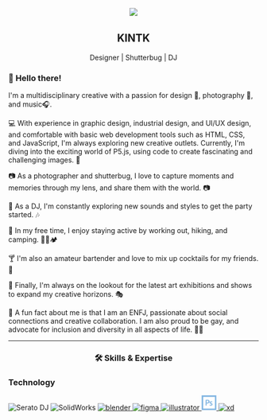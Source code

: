 <p align="center">
  <img width="140" src="https://user-images.githubusercontent.com/88405126/220180730-3b4fa98a-4dd2-4945-9f48-c1c980b93b12.jpeg" />
  <h2 align="center">KINTK</h2>
  <p align="center">Designer | Shutterbug | DJ</p>
</p>

### 👋 Hello there! 

I'm a multidisciplinary creative with a passion for design 🎨, photography 📸, and music🎧.  

💻 With experience in graphic design, industrial design, and UI/UX design, and comfortable with basic web development tools such as HTML, CSS, and JavaScript, I'm always exploring new creative outlets. Currently, I'm diving into the exciting world of P5.js, using code to create fascinating and challenging images. 🌟

📷 As a photographer and shutterbug, I love to capture moments and memories through my lens, and share them with the world. 📷

🎵 As a DJ, I'm constantly exploring new sounds and styles to get the party started. 🎶

🌲 In my free time, I enjoy staying active by working out, hiking, and camping. 🏋️‍♂️🏕️

🍸 I'm also an amateur bartender and love to mix up cocktails for my friends. 🍹

🎨 Finally, I'm always on the lookout for the latest art exhibitions and shows to expand my creative horizons. 🎭

🌈 A fun fact about me is that I am an ENFJ, passionate about social connections and creative collaboration. I am also proud to be gay, and advocate for inclusion and diversity in all aspects of life. 🏳️‍🌈

---

<h3 align="center">🛠 Skills & Expertise</h3>

### Technology

<p align="left"> <img src="https://i.pinimg.com/originals/67/d9/76/67d9761bd80403707564d1bd753ea923.png" alt="Serato DJ" width="30" height="30"> <img src="https://softwarelist.oregonstate.edu/sites/softwarelist.oregonstate.edu/files/styles/software_image/public/software/solidworks.png" alt="SolidWorks" width="30" height="30"> <a href="https://www.blender.org/" target="_blank" rel="noreferrer"> <img src="https://download.blender.org/branding/community/blender_community_badge_white.svg" alt="blender" width="30" height="30"/> </a> <a href="https://www.figma.com/" target="_blank" rel="noreferrer"> <img src="https://www.vectorlogo.zone/logos/figma/figma-icon.svg" alt="figma" width="30" height="30"/> </a> <a href="https://www.adobe.com/in/products/illustrator.html" target="_blank" rel="noreferrer"> <img src="https://www.vectorlogo.zone/logos/adobe_illustrator/adobe_illustrator-icon.svg" alt="illustrator" width="30" height="30"/> </a> <a href="https://www.photoshop.com/en" target="_blank" rel="noreferrer"> <img src="https://raw.githubusercontent.com/devicons/devicon/master/icons/photoshop/photoshop-line.svg" alt="photoshop" width="30" height="30"/> </a> <a href="https://www.adobe.com/products/xd.html" target="_blank" rel="noreferrer"> <img src="https://cdn.worldvectorlogo.com/logos/adobe-xd.svg" alt="xd" width="30" height="30"/> </a> </p>

